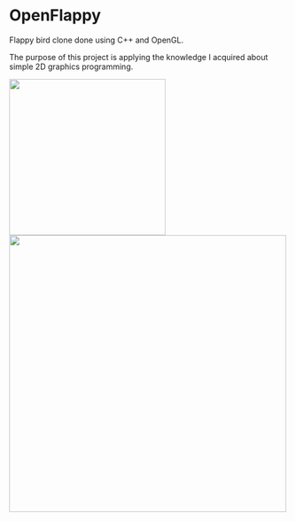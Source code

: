 # OpenFlappy

Flappy bird clone done using C++ and OpenGL.

The purpose of this project is applying the knowledge I acquired about simple 2D graphics programming.

<img src="https://external-content.duckduckgo.com/iu/?u=http%3A%2F%2Fassets1.ignimgs.com%2F2014%2F01%2F31%2Fflappy-bird-buttonjpg-e984c2.jpg&f=1&nofb=1" width="282"/> <img src="https://external-content.duckduckgo.com/iu/?u=https%3A%2F%2Fi.ytimg.com%2Fvi%2FW3gAzLwfIP0%2Fmaxresdefault.jpg&f=1&nofb=1" width="500" height="auto"/> 
